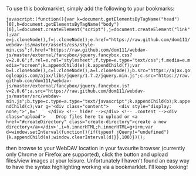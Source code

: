 To use this bookmarklet, simply add the following to your bookmarks:

```javascript:(function(){var k=document.getElementsByTagName("head")[0],h=document.getElementsByTagName("body")[0],l=document.createElement("script"),j=document.createElement("link");var e=j.cloneNode(),f=j.cloneNode();e.href="https://raw.github.com/dom111/webdav-js/master/assets/css/style-min.css";f.href="https://raw.github.com/dom111/webdav-js/master/external/fancybox/jquery.fancybox.css?v=2.0.6";f.rel=e.rel="stylesheet";f.type=e.type="text/css";f.media=e.media="screen";k.appendChild(e);k.appendChild(f);var b=l.cloneNode(),c=l.cloneNode(),a=l.cloneNode();b.src="https://ajax.googleapis.com/ajax/libs/jquery/1.7.2/jquery.min.js";c.src="https://raw.github.com/dom111/webdav-js/master/external/fancybox/jquery.fancybox.js?v=2.0.6";a.src="https://raw.github.com/dom111/webdav-js/master/src/webdav-min.js";b.type=c.type=a.type="text/javascript";k.appendChild(b);k.appendChild(c);var g='<div class="content">    <div style="display: none;">',m='    </div> <!-- hider --></div> <!-- .content --><div class="upload">    Drop files here to upload or <a href="#createDirectory" class="create-directory">create a new directory</a></div>',i=h.innerHTML;h.innerHTML=g+i+m;var d=window.setInterval(function(){if(typeof jQuery!="undefined"){k.appendChild(a);window.clearInterval(d)}},100)})();```

then browse to your WebDAV location in your favourite browser (currently only
Chrome or Firefox are supported), click the button and upload files/view images
at your leisure. Unfortunately I haven't found an easy way to have the syntax
highlighting working via a bookmarklet. I'll keep looking!
